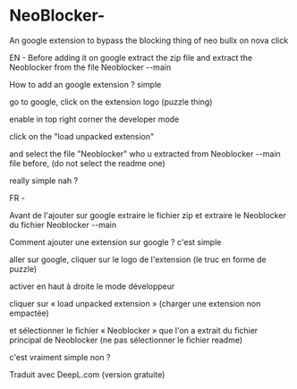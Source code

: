 # NeoBlocker-
An google extension to bypass the blocking thing of neo bullx on nova click


EN - 
Before adding it on google
extract the zip file
and extract the Neoblocker from the file Neoblocker --main

How to add an google extension ?
simple

go to google, click on the extension logo (puzzle thing)

enable in top right corner the developer mode

click on the "load unpacked extension" 

and select the file "Neoblocker" who u extracted from Neoblocker --main file before, (do not select the readme one) 

really simple nah ?




FR -

Avant de l'ajouter sur google
extraire le fichier zip
et extraire le Neoblocker du fichier Neoblocker --main

Comment ajouter une extension sur google ?
c'est simple

aller sur google, cliquer sur le logo de l'extension (le truc en forme de puzzle)

activer en haut à droite le mode développeur

cliquer sur « load unpacked extension » (charger une extension non empactée) 

et sélectionner le fichier « Neoblocker » que l'on a extrait du fichier principal de Neoblocker (ne pas sélectionner le fichier readme) 

c'est vraiment simple non ?

Traduit avec DeepL.com (version gratuite)
